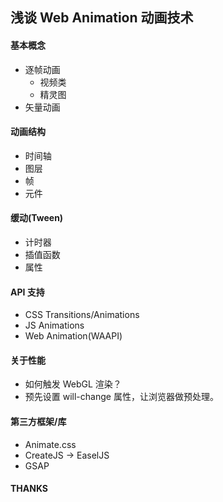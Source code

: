 浅谈 Web Animation 动画技术
--------------------------------------------------------------------------------

#### 基本概念
- 逐帧动画
	- 视频类
	- 精灵图
- 矢量动画

#### 动画结构
- 时间轴
- 图层
- 帧
- 元件

#### 缓动(Tween)
- 计时器
- 插值函数
- 属性

#### API 支持
- CSS Transitions/Animations
- JS Animations
- Web Animation(WAAPI)

#### 关于性能
- 如何触发 WebGL 渲染？
- 预先设置 will-change 属性，让浏览器做预处理。

#### 第三方框架/库
- Animate.css
- CreateJS -> EaselJS
- GSAP

#### THANKS
